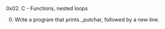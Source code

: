 0x02. C - Functions, nested loops

0. Write a program that prints _putchar, followed by a new line.

